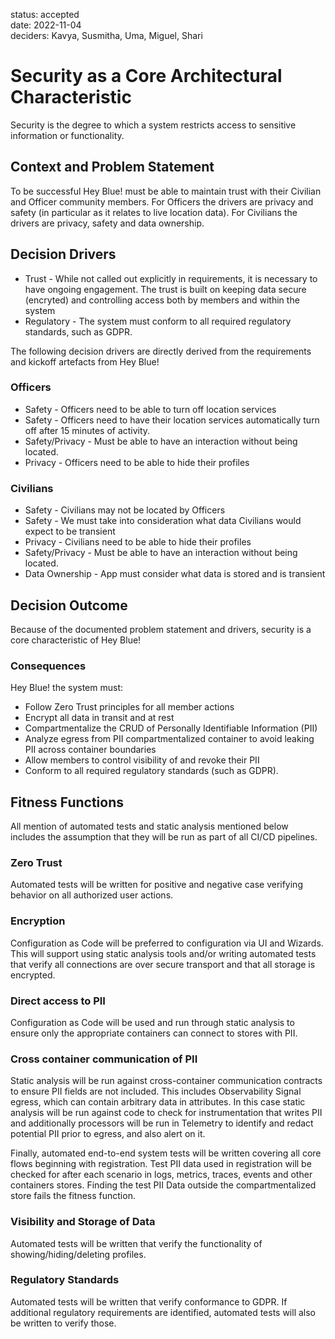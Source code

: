 status: accepted  
date: 2022-11-04  
deciders: Kavya, Susmitha, Uma, Miguel, Shari

# Security as a Core Architectural Characteristic

Security is the degree to which a system restricts access to sensitive information or functionality.

## Context and Problem Statement

To be successful Hey Blue! must be able to maintain trust with their Civilian and Officer community members. For Officers the drivers are privacy and safety (in particular as it relates to live location data). For Civilians the drivers are privacy, safety and data ownership.

## Decision Drivers

- Trust - While not called out explicitly in requirements, it is necessary to have ongoing engagement. The trust is built on keeping data secure (encryted) and controlling access both by members and within the system
- Regulatory - The system must conform to all required regulatory standards, such as GDPR.

The following decision drivers are directly derived from the requirements and kickoff artefacts from Hey Blue!

### Officers

- Safety - Officers need to be able to turn off location services
- Safety - Officers need to have their location services automatically turn off after 15 minutes of activity.
- Safety/Privacy - Must be able to have an interaction without being located.
- Privacy - Officers need to be able to hide their profiles

### Civilians

- Safety - Civilians may not be located by Officers
- Safety - We must take into consideration what data Civilians would expect to be transient
- Privacy - Civilians need to be able to hide their profiles
- Safety/Privacy - Must be able to have an interaction without being located.
- Data Ownership - App must consider what data is stored and is transient

## Decision Outcome

Because of the documented problem statement and drivers, security is a core characteristic of Hey Blue!

### Consequences

Hey Blue! the system must:

- Follow Zero Trust principles for all member actions
- Encrypt all data in transit and at rest
- Compartmentalize the CRUD of Personally Identifiable Information (PII)
- Analyze egress from PII compartmentalized container to avoid leaking PII across container boundaries
- Allow members to control visibility of and revoke their PII
- Conform to all required regulatory standards (such as GDPR).

## Fitness Functions

All mention of automated tests and static analysis mentioned below includes the assumption that they will be run as part of all CI/CD pipelines.

### Zero Trust

Automated tests will be written for positive and negative case verifying behavior on all authorized user actions.

### Encryption

Configuration as Code will be preferred to configuration via UI and Wizards. This will support using static analysis tools and/or writing automated tests that verify all connections are over secure transport and that all storage is encrypted.

### Direct access to PII

Configuration as Code will be used and run through static analysis to ensure only the appropriate containers can connect to stores with PII.

### Cross container communication of PII

Static analysis will be run against cross-container communication contracts to ensure PII fields are not included.
This includes Observability Signal egress, which can contain arbitrary data in attributes. In this case static analysis will be run against code to check for instrumentation that writes PII and additionally processors will be run in Telemetry to identify and redact potential PII prior to egress, and also alert on it.

Finally, automated end-to-end system tests will be written covering all core flows beginning with registration. Test PII data used in registration will be checked for after each scenario in logs, metrics, traces, events and other containers stores. Finding the test PII Data outside the compartmentalized store fails the fitness function.

### Visibility and Storage of Data

Automated tests will be written that verify the functionality of showing/hiding/deleting profiles.

### Regulatory Standards

Automated tests will be written that verify conformance to GDPR. If additional regulatory requirements are identified, automated tests will also be written to verify those.
